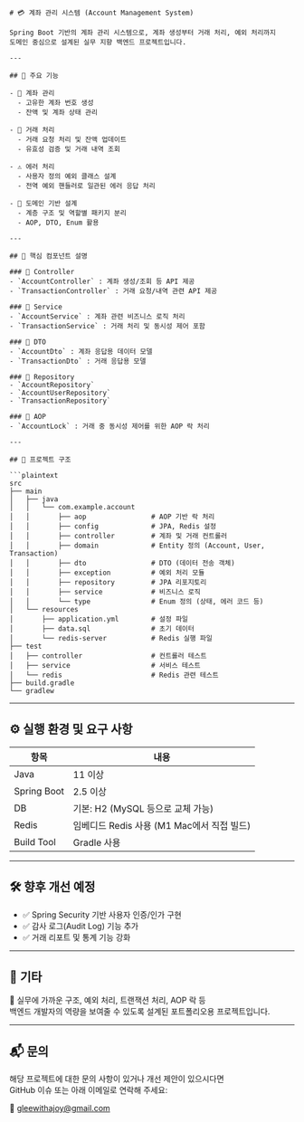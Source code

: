 ```properties
# 💳 계좌 관리 시스템 (Account Management System)

Spring Boot 기반의 계좌 관리 시스템으로, 계좌 생성부터 거래 처리, 예외 처리까지  
도메인 중심으로 설계된 실무 지향 백엔드 프로젝트입니다.

---

## 📌 주요 기능

- 🏦 계좌 관리
  - 고유한 계좌 번호 생성
  - 잔액 및 계좌 상태 관리

- 💸 거래 처리
  - 거래 요청 처리 및 잔액 업데이트
  - 유효성 검증 및 거래 내역 조회

- ⚠️ 에러 처리
  - 사용자 정의 예외 클래스 설계
  - 전역 예외 핸들러로 일관된 에러 응답 처리

- 🧱 도메인 기반 설계
  - 계층 구조 및 역할별 패키지 분리
  - AOP, DTO, Enum 활용

---

## 🧠 핵심 컴포넌트 설명

### 📌 Controller
- `AccountController` : 계좌 생성/조회 등 API 제공  
- `TransactionController` : 거래 요청/내역 관련 API 제공  

### 📌 Service
- `AccountService` : 계좌 관련 비즈니스 로직 처리  
- `TransactionService` : 거래 처리 및 동시성 제어 포함  

### 📌 DTO
- `AccountDto` : 계좌 응답용 데이터 모델  
- `TransactionDto` : 거래 응답용 모델  

### 📌 Repository
- `AccountRepository`  
- `AccountUserRepository`  
- `TransactionRepository`  

### 📌 AOP
- `AccountLock` : 거래 중 동시성 제어를 위한 AOP 락 처리

---

## 📁 프로젝트 구조

```plaintext
src
├── main
│   ├── java
│   │   └── com.example.account
│   │       ├── aop                # AOP 기반 락 처리
│   │       ├── config             # JPA, Redis 설정
│   │       ├── controller         # 계좌 및 거래 컨트롤러
│   │       ├── domain             # Entity 정의 (Account, User, Transaction)
│   │       ├── dto                # DTO (데이터 전송 객체)
│   │       ├── exception          # 예외 처리 모듈
│   │       ├── repository         # JPA 리포지토리
│   │       ├── service            # 비즈니스 로직
│   │       └── type               # Enum 정의 (상태, 에러 코드 등)
│   └── resources
│       ├── application.yml        # 설정 파일
│       ├── data.sql               # 초기 데이터
│       └── redis-server           # Redis 실행 파일
├── test
│   ├── controller                 # 컨트롤러 테스트
│   ├── service                    # 서비스 테스트
│   └── redis                      # Redis 관련 테스트
├── build.gradle
└── gradlew
```

---

## ⚙️ 실행 환경 및 요구 사항

| 항목         | 내용 |
|--------------|------|
| Java         | 11 이상 |
| Spring Boot  | 2.5 이상 |
| DB           | 기본: H2 (MySQL 등으로 교체 가능) |
| Redis        | 임베디드 Redis 사용 (M1 Mac에서 직접 빌드) |
| Build Tool   | Gradle 사용 |

---

## 🛠️ 향후 개선 예정

- ✅ Spring Security 기반 사용자 인증/인가 구현
- ✅ 감사 로그(Audit Log) 기능 추가
- ✅ 거래 리포트 및 통계 기능 강화

---

## 👀 기타

💬 실무에 가까운 구조, 예외 처리, 트랜잭션 처리, AOP 락 등  
백엔드 개발자의 역량을 보여줄 수 있도록 설계된 포트폴리오용 프로젝트입니다.

---

## 📬 문의

해당 프로젝트에 대한 문의 사항이 있거나 개선 제안이 있으시다면  
GitHub 이슈 또는 아래 이메일로 연락해 주세요:

📧 gleewithajoy@gmail.com
```
